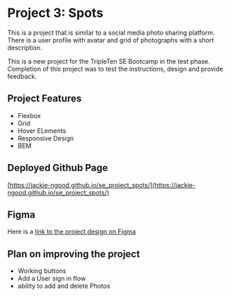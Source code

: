 # Project 3: Spots

This is a project that is similar to a social media photo sharing platform. There is a user profile with avatar and grid of photographs with a short description.

This is a new project for the TripleTen SE Bootcamp in the test phase. Completion of this project was to test the instructions, design and provide feedback.

## Project Features

- Flexbox
- Grid
- Hover ELements
- Responsive Design
- BEM

## Deployed Github Page

[https://jackie-ngood.github.io/se_project_spots/](https://jackie-ngood.github.io/se_project_spots/)

## Figma

Here is a [link to the project design on Figma](https://www.figma.com/file/BBNm2bC3lj8QQMHlnqRsga/Sprint-3-Project-%E2%80%94-Spots?type=design&node-id=2%3A60&mode=design&t=afgNFybdorZO6cQo-1)

## Plan on improving the project

- Working buttons
- Add a User sign in flow
- ability to add and delete Photos
